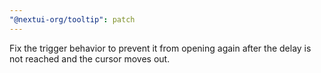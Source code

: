 ```yaml
---
"@nextui-org/tooltip": patch
---
```


Fix the trigger behavior to prevent it from opening again after the delay is not reached and the cursor moves out.
